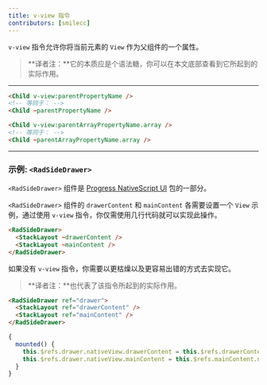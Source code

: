 ```yaml
---
title: v-view 指令
contributors: [smilecc]
---
```


`v-view` 指令允许你将当前元素的 `View` 作为父组件的一个属性。

> **译者注：**它的本质应是个语法糖，你可以在本文底部查看到它所起到的实际作用。

---

```HTML
<Child v-view:parentPropertyName />
<!-- 等同于： -->
<Child ~parentPropertyName />
```

```HTML
<Child v-view:parentArrayPropertyName.array />
<!-- 等同于： -->
<Child ~parentArrayPropertyName.array />
```

---

### 示例: `<RadSideDrawer>`

`<RadSideDrawer>` 组件是 [Progress NativeScript UI](http://docs.telerik.com/devtools/nativescript-ui/Controls/Angular/SideDrawer/getting-started) 包的一部分。

`<RadSideDrawer>` 组件的 `drawerContent` 和 `mainContent` 各需要设置一个 `View` 示例，通过使用 `v-view` 指令，你仅需使用几行代码就可以实现此操作。

```HTML
<RadSideDrawer>
  <StackLayout ~drawerContent />
  <StackLayout ~mainContent />
</RadSideDrawer>
```

如果没有 `v-view` 指令，你需要以更枯燥以及更容易出错的方式去实现它。

> **译者注：**也代表了该指令所起到的实际作用。

```HTML
<RadSideDrawer ref="drawer">
  <StackLayout ref="drawerContent" />
  <StackLayout ref="mainContent" />
</RadSideDrawer>
```

```JavaScript
{
  mounted() {
    this.$refs.drawer.nativeView.drawerContent = this.$refs.drawerContent.nativeView
    this.$refs.drawer.nativeView.mainContent = this.$refs.mainContent.nativeView
  }
}
```
